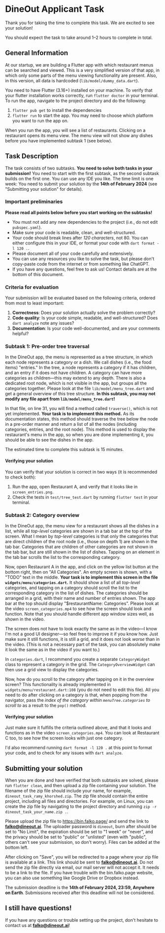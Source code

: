 # DineOut Applicant Task

Thank you for taking the time to complete this task.
We are excited to see your solution!

You should expect the task to take around 1–2 hours to complete in total.

## General Information

At our startup, we are building a Flutter app with which restaurant menus can be searched and viewed.
This is a very simplified version of that app, in which only some parts of the menu viewing functionality are present.
Also, in this version, all data is hardcoded (`lib/model/dummy_data.dart`).

You need to have Flutter (3.16+) installed on your machine.
To verify that your flutter installation works correctly, run `flutter doctor` in your terminal.
To run the app, navigate to the project directory and do the following:
1. `flutter pub get` to install the dependencies
2. `flutter run` to start the app. You may need to choose which platform you want to run the app on.

When you run the app, you will see a list of restaurants. Clicking on a restaurant opens its menu view.
The menu view will not show any dishes before you have implemented subtask 1 (see below).

## Task Description

The task consists of two subtasks. **You need to solve both tasks in your submission!**
You need to start with the first subtask, as the second subtask builds on the first one.
You can use any IDE you like.
The time limit is one week: You need to submit your solution by the **14th of February 2024** (see "Submitting your solution" for details).

### Important preliminaries

**Please read all points below before you start working on the subtasks!**

- You must not add any new dependencies to the project (i.e., do not edit `pubspec.yaml`).
- Make sure your code is readable, clean, and well-structured.
- Your code should break lines after *120 characters*, not 80. You can either configure this in your IDE, or format your code with `dart format -l 120 .`.
- Please document all of your code carefully and extensively.
- You can use any resources you like to solve the task, but please don't copy-paste code from the internet or from something like ChatGPT.
- If you have any questions, feel free to ask us! Contact details are at the bottom of this document.

### Criteria for evaluation
Your submission will be evaluated based on the following criteria, ordered from most to least important:
1. **Correctness**: Does your solution actually solve the problem correctly?
2. **Code quality**: Is your code simple, readable, and well-structured? Does `dart analyze` note any issues?
3. **Documentation**: Is your code well-documented, and are your comments helpful?

### Subtask 1: Pre-order tree traversal

In the DineOut app, the menu is represented as a tree structure, in which each node represents a category or a dish.
We call dishes (i.e., the food items) "entries."
In the tree, a node represents a category if it has children, and an entry if it does not have children.
A category can have more categories as children—this may extend to any depth.
There is also a dedicated root node, which is not visible in the app, but groups all the categories together.
Please look at the file `lib/model/menu_tree.dart` and get a general overview of this tree structure.
**In this subtask, you may not modify any file apart from `lib/model/menu_tree.dart`!**

In that file, on line 31, you will find a method called `traverse()`, which is not yet implemented.
**Your task is to implement this method.**
As its documentation states, this method should traverse the tree below the node in a pre-order manner and return a list of all the nodes (including categories, entries, and the root node).
This method is used to display the restaurant's menu in the app, so when you are done implementing it, you should be able to see the dishes in the app.

The estimated time to complete this subtask is 15 minutes.

#### Verifying your solution
You can verify that your solution is correct in two ways (it is recommended to check both):
1. Run the app, open Restaurant A, and verify that it looks like in `screen_entries.png`.
2. Check the tests in `test/tree_test.dart` by running `flutter test` in your terminal.

### Subtask 2: Category overview

In the DineOut app, the menu view for a restaurant shows all the dishes in a list, while all *top-level* categories are shown in a tab bar at the top of the screen.
What I mean by *top-level* categories is that only the categories that are direct children of the root node (i.e., those on depth 1) are shown in the tab bar.
Categories that are children of other categories are not shown in the tab bar, but are still shown in the list of dishes.
Tapping on an element in the tab bar scrolls the list to the corresponding category.

Now, open Restaurant A in the app, and click on the yellow list button at the bottom right, then on "All Categories".
An empty screen is shown, with a "TODO" text in the middle.
**Your task is to implement this screen in the file `widgets/menu/categories.dart`.**
It should show a list of all *top-level* categories, and tapping on a category should scroll the list to the corresponding category in the list of dishes.
The categories should be arranged in a grid, with their name and number of entries shown.
The app bar at the top should display "$restaurantName: Categories".
Please look at the video `screen_categories.mp4` to see how the screen should look and function.
Note that you should handle different app window sizes well, as shown in the video.

The screen does not have to look exactly the same as in the video—I know I'm not a good UI designer—so feel free to improve it if you know how.
Just make sure it still functions, it is still a grid, and it does not look *worse* than in the video.
(This is not a necessary part of the task, you can absolutely make it look the same as in the video if you want to.)

In `categories.dart`, I recommend you create a separate `CategoryWidget` class to represent a category in the grid.
The `CategoryOverviewWidget` can then use a grid view to display the categories.

Now, how do you scroll to the category after tapping on it in the overview screen?
This functionality is already implemented in `widgets/menu/restaurant.dart:108` (you do not need to edit this file).
All you need to do after clicking on a category is that, when popping from the navigator,
pass the *index of the category within `menuTree.categories` to scroll to* as a result to the `pop()` method.

#### Verifying your solution
Just make sure it fulfills the criteria outlined above, and that it looks and functions as in the video `screen_categories.mp4`.
You can look at Restaurant C too, to see how the screen looks with just one category.

I'd also recommend running `dart format -l 120 .` at this point to format your code, and to check for any issues with `dart analyze`.

## Submitting your solution
When you are done and have verified that both subtasks are solved, please run `flutter clean`, and then upload a zip file containing your solution.
The filename of the zip file should include your name, for example, `dineout_task_ramy_khorshed.zip`.
The zip file should contain the entire project, including all files and directories.
For example, on Linux, you can create the zip file by navigating to the project directory and running `zip -r dineout_task_your_name.zip .`.

Please upload the zip file to https://bin.falko.page/ and send the link to **falko@dineout.ai**.
The uploader password is `dineout`, burn after should be set to "No Limit", the expiration should be set to "1 week" or "never",
and the privacy should be set to "public" or "unlisted" (even with "public", others can't see your submission, so don't worry).
Files can be added at the bottom left.

After clicking on "Save", you will be redirected to a page where your zip file is available at a link.
This link should be sent to **falko@dineout.ai**.
Do not send the zip file directly via email, our mail server will not accept it. It needs to be a link to the file.
If you have trouble with the bin.falko.page website, you can also use something like Google Drive or Dropbox instead.

The submission deadline is the **14th of February 2024, 23:59, Anywhere on Earth**.
Submissions received after this deadline will not be considered.

## I still have questions!
If you have any questions or trouble setting up the project, don't hesitate to contact us at **falko@dineout.ai**!